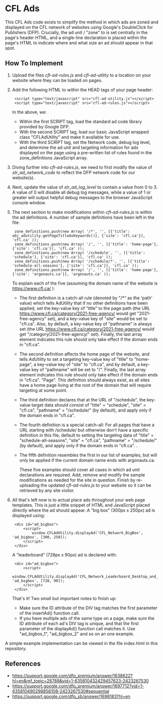 # CFL Ads #

This CFL Ads code exists to simplify the method in which ads are zoned and displayed on the CFL network of websites using Google's DoubleClick for Publishers 
(DFP). Crucially, the ad unit / "zone" to is set centrally in the page's header HTML, and a single-line declaration is placed within the page's HTML to indicate 
where and what size an ad should appear in that spot.


## How To Implement ##

1. Upload the files *cfl-ad-rules.js* and *cfl-ad-utility* to a location on your website where they can be loaded on pages.

2. Add the following HTML to within the HEAD tags of your page header:

        <script type="text/javascript" src="cfl-ad-utility.js"></script>
        <script type="text/javascript" src="cfl-ad-rules.js"></script>

   In the above, we: 

	* Within the first SCRIPT tag, load the standard ad code library provided by Google DFP.
	* With the second SCRIPT tag, load our basic JavaScript wrapped class "CFLAdUtility" and make it available for use.
	* With the third SCRIPT tag, set the Network code, debug log level, and determine the ad unit and targeting information for ads displayed on the page 
  using a pre-written list of rules found in the zone_definitions JavaScript array.

3. Diving further into *cfl-ad-rules.js*, we need to first modify the value of *str_ad_network_code* to reflect the DFP network code for our website(s). 

4. Next, update the value of *str_ad_log_level* to contain a value from 0 to 3. A value of 0 will disable all debug log messages, while a value of 1 
   or greater will output helpful debug messages to the browser JavaScript console window.

5. The next section to make modifications within *cfl-ad-rules.js* is within the ad definitions. A number of sample definitions have been left in 
   the file:

        zone_definitions.push(new Array( '/*', '', [{'title': obj_adutility.getPageTitleAsKeywords()}, {'site': 'cfl.ca'}], 'cfl.ca' ));
        zone_definitions.push(new Array( '/', '', [{'title': 'home-page'}, {'site': 'cfl.ca'}], 'cfl.ca' ));
        zone_definitions.push(new Array( '/schedule', '', [{'title': 'schedule'}, {'site': 'cfl.ca'}], 'cfl.ca' ));
        zone_definitions.push(new Array( '/schedule/*', '', [{'title': 'schedule-all-seasons'}, {'site': 'cfl.ca'}], 'cfl.ca' ));
        zone_definitions.push(new Array( '/', '', [{'title': 'home-page'}, {'site': 'argonauts.ca'}], 'argonauts.ca' ));

   To explain each of the five (assuming the domain name of the website is https://www.cfl.ca/ ):

   * The first definition is a catch-all rule (denoted by "/*" as the 'path' value) which tells AdUtility that if no other definitions have been 
     applied, set the key-value key of "title" to the page path (the URL https://www.cfl.ca/category/2021-free-agency/ would get "2021-free-agency" 
     set), and a key-value key of "site" would be set to "cfl.ca". Also, by default, a key-value key of "pathname" is always set (the URL 
     https://www.cfl.ca/category/2021-free-agency/ would get "/category/2021-free-agency/" set). Finally, the last array element indicates this rule 
     should only take effect if the domain ends in "cfl.ca".

   * The second definition affects the home page of the website, and tells AdUtility to set a targeting key-value key of "title" to "home-page", a 
     key-value key of "site" to "cfl.ca", and by default, a key-value key of "pathname" will be set to "/". Finally, the last array element indicates 
     this rule should only take effect if the domain ends in "cfl.ca". "Page". This definition should always exist, as all sites have a home page 
     living at the root of the domain that will require targeting at some point.

   * The third definition declares that at the URL of "/schedule", the key-value target data should consist of "title" = "schedule", "site" = "cfl.ca", 
     "pathname" = "/schedule/" (by default), and apply only if the domain ends in "cfl.ca". 

   * The fourth definition is a special catch-all: For all pages that have a URL starting with /schedule/ but otherwise don't have a specific 
     definition in this file, default to setting the targeting data of "title" = "schedule-all-seasons", "site" = "cfl.ca", "pathname" = "/schedule/" 
     (by default), and apply only if the domain ends in "cfl.ca". .

   * The fifth definition resembles the first in our list of examples, but will only be applied if the current domain name ends with argonauts.ca.

     These five examples should cover all cases in which ad unit declarations are required. Add, remove and modify the sample modifications as needed for 
     the site in question. Finish by re-uploading the updated *cfl-ad-rules.js* to your website so it can be retrieved by any site visitor.

6. All that's left now is to actual place ads throughout your web page templates. This is just a little snippet of HTML and JavaScript placed directly
   where the ad should appear. A "big box" (300px x 250px) ad is displayed using:

		<div id="ad_bigbox">
   			<script>
                window.CFLAdUtility.displayAd('CFL_Network_BigBox', 'ad_bigbox', [300, 250]);
            </script>
		</div>

   A "leaderboard" (728px x 90px) ad is declared with:

		<div id="ad_bigbox">
            <script>
                window.CFLAdUtility.displayAd('CFL_Network_Leaderboard_Desktop_and_Mobile', 'ad_bigbox', [728, 90]);
            </script>
        </div>

   That's it! Two small but important notes to finish up:

   * Make sure the ID attribute of the DIV tag matches the first parameter of the insertAd() function call.
   * If you have multiple ads of the same type on a page, make sure the ID attribute of each ad's DIV tag is unique, and that the first parameter of 
     the displayAd() function call matches it. Use "ad_bigbox_1", "ad_bigbox_2" and so on an one example.

A simple example implementation can be viewed in the file index.html in this repository.


## References ##

* https://support.google.com/dfp_premium/answer/1638622?hl=en&ref_topic=28788&vid=1-635810432429457623-2423267530
* https://support.google.com/dfp_premium/answer/1697712?vid=1-635810490298858108-2423267530#sequential
* https://support.google.com/dfp_sb/answer/1698183?hl=en
